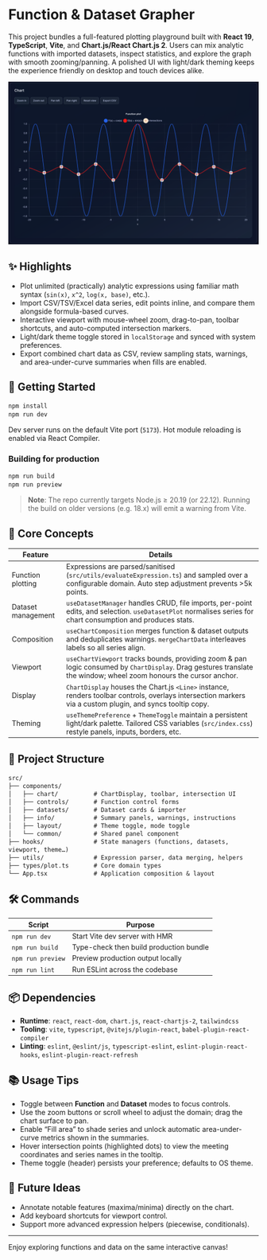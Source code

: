 # Function & Dataset Grapher

This project bundles a full-featured plotting playground built with **React 19**, **TypeScript**, **Vite**, and **Chart.js/React Chart.js 2**. Users can mix analytic functions with imported datasets, inspect statistics, and explore the graph with smooth zooming/panning. A polished UI with light/dark theming keeps the experience friendly on desktop and touch devices alike.

![App preview](public/preview.png)

## ✨ Highlights

- Plot unlimited (practically) analytic expressions using familiar math syntax (`sin(x)`, `x^2`, `log(x, base)`, etc.).
- Import CSV/TSV/Excel data series, edit points inline, and compare them alongside formula-based curves.
- Interactive viewport with mouse-wheel zoom, drag-to-pan, toolbar shortcuts, and auto-computed intersection markers.
- Light/dark theme toggle stored in `localStorage` and synced with system preferences.
- Export combined chart data as CSV, review sampling stats, warnings, and area-under-curve summaries when fills are enabled.

## 🚀 Getting Started

```bash
npm install
npm run dev
```

Dev server runs on the default Vite port (`5173`). Hot module reloading is enabled via React Compiler.

### Building for production

```bash
npm run build
npm run preview
```

> **Note**: The repo currently targets Node.js ≥ 20.19 (or 22.12). Running the build on older versions (e.g. 18.x) will emit a warning from Vite.

## 🧮 Core Concepts

| Feature            | Details                                                                                                                                                                |
| ------------------ | ---------------------------------------------------------------------------------------------------------------------------------------------------------------------- |
| Function plotting  | Expressions are parsed/sanitised (`src/utils/evaluateExpression.ts`) and sampled over a configurable domain. Auto step adjustment prevents >5k points.               |
| Dataset management | `useDatasetManager` handles CRUD, file imports, per-point edits, and selection. `useDatasetPlot` normalises series for chart consumption and produces stats.       |
| Composition        | `useChartComposition` merges function & dataset outputs and deduplicates warnings. `mergeChartData` interleaves labels so all series align.                        |
| Viewport           | `useChartViewport` tracks bounds, providing zoom & pan logic consumed by `ChartDisplay`. Drag gestures translate the window; wheel zoom honours the cursor anchor. |
| Display            | `ChartDisplay` houses the Chart.js `<Line>` instance, renders toolbar controls, overlays intersection markers via a custom plugin, and syncs tooltip copy.         |
| Theming            | `useThemePreference` + `ThemeToggle` maintain a persistent light/dark palette. Tailored CSS variables (`src/index.css`) restyle panels, inputs, borders, etc.    |

## 🧭 Project Structure

```
src/
├── components/
│   ├── chart/          # ChartDisplay, toolbar, intersection UI
│   ├── controls/       # Function control forms
│   ├── datasets/       # Dataset cards & importer
│   ├── info/           # Summary panels, warnings, instructions
│   ├── layout/         # Theme toggle, mode toggle
│   └── common/         # Shared panel component
├── hooks/              # State managers (functions, datasets, viewport, theme…)
├── utils/              # Expression parser, data merging, helpers
├── types/plot.ts       # Core domain types
└── App.tsx             # Application composition & layout
```

## 🛠️ Commands

| Script              | Purpose                                 |
| ------------------- | --------------------------------------- |
| `npm run dev`     | Start Vite dev server with HMR          |
| `npm run build`   | Type-check then build production bundle |
| `npm run preview` | Preview production output locally       |
| `npm run lint`    | Run ESLint across the codebase          |

## 📦 Dependencies

- **Runtime**: `react`, `react-dom`, `chart.js`, `react-chartjs-2`, `tailwindcss`
- **Tooling**: `vite`, `typescript`, `@vitejs/plugin-react`, `babel-plugin-react-compiler`
- **Linting**: `eslint`, `@eslint/js`, `typescript-eslint`, `eslint-plugin-react-hooks`, `eslint-plugin-react-refresh`

## 📚 Usage Tips

- Toggle between **Function** and **Dataset** modes to focus controls.
- Use the zoom buttons or scroll wheel to adjust the domain; drag the chart surface to pan.
- Enable “Fill area” to shade series and unlock automatic area-under-curve metrics shown in the summaries.
- Hover intersection points (highlighted dots) to view the meeting coordinates and series names in the tooltip.
- Theme toggle (header) persists your preference; defaults to OS theme.

## 🧩 Future Ideas

- Annotate notable features (maxima/minima) directly on the chart.
- Add keyboard shortcuts for viewport control.
- Support more advanced expression helpers (piecewise, conditionals).

---

Enjoy exploring functions and data on the same interactive canvas!
